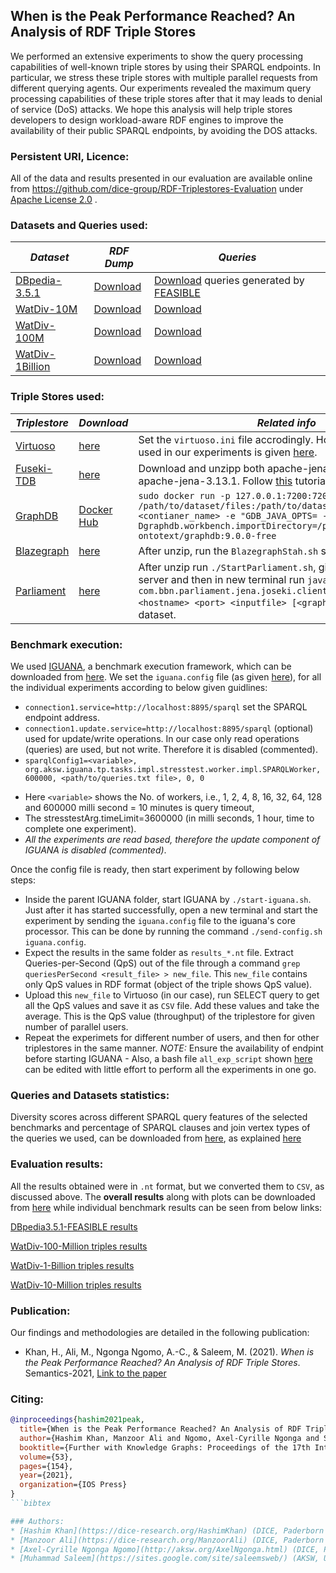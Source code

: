 ## When is the Peak Performance Reached? An Analysis of RDF Triple Stores
We performed an extensive experiments to show the query processing capabilities of well-known triple stores by using their SPARQL endpoints. In particular, we stress these triple stores with multiple parallel requests from different querying agents. Our experiments revealed the maximum query processing capabilities of these triple stores after that it may leads to denial of service (DoS) attacks. We hope this analysis will help triple stores developers to design workload-aware RDF engines to improve the availability of their public SPARQL endpoints, by avoiding the DOS attacks.
### Persistent URI, Licence:
All of the data and results presented in our evaluation are available online from https://github.com/dice-group/RDF-Triplestores-Evaluation under [Apache License 2.0](https://github.com/dice-group/RDF-Triplestores-Evaluation/blob/master/LICENSE) .
 ### Datasets and Queries used:
| *Dataset*   | *RDF Dump*  | *Queries* |
|-------------|-----------|----------|
|[DBpedia-3.5.1](https://www.dbpedia.org/)|[Download](http://downloads.dbpedia.org/3.5.1/en/)| [Download](https://hobbitdata.informatik.uni-leipzig.de/benchmarks-data/queries/) queries generated by [FEASIBLE](https://svn.aksw.org/papers/2015/ISWC_FEASIBLE/public.pdf)
|[WatDiv-10M](https://link.springer.com/chapter/10.1007/978-3-319-11964-9_13)|[Download](https://hobbitdata.informatik.uni-leipzig.de/intelligent-SPARQL-interface/) | [Download](https://hobbitdata.informatik.uni-leipzig.de/benchmarks-data/queries/)
|[WatDiv-100M](https://link.springer.com/chapter/10.1007/978-3-319-11964-9_13)|[Download](https://hobbitdata.informatik.uni-leipzig.de/intelligent-SPARQL-interface/) | [Download](https://hobbitdata.informatik.uni-leipzig.de/benchmarks-data/queries/)
|[WatDiv-1Billion](https://link.springer.com/chapter/10.1007/978-3-319-11964-9_13)|[Download](https://hobbitdata.informatik.uni-leipzig.de/intelligent-SPARQL-interface/) | [Download](https://hobbitdata.informatik.uni-leipzig.de/benchmarks-data/queries/)
### Triple Stores used:
| *Triplestore*| *Download* | *Related info* |
|--------------|------------|----------------|
|[Virtuoso](https://link.springer.com/chapter/10.1007%2F978-3-642-04329-1_21)|[here](https://github.com/openlink/virtuoso-opensource/releases)|Set the ```virtuoso.ini``` file accrodingly. However, the file we used in our experiments is given [here](https://github.com/dice-group/RDF-Triplestores-Evaluation/blob/master/virtuoso.ini). |
|[Fuseki-TDB](https://jena.apache.org/download/index.cgi)|[here](https://jena.apache.org/download/index.cgi)|Download and unzipp both apache-jena-fuseki-3.13.1 and apache-jena-3.13.1. Follow [this](https://medium.com/@rrichajalota234/how-to-apache-jena-fuseki-3-x-x-1304dd810f09) tutorial for further guidence. |
|[GraphDB](https://www.ontotext.com/)|[Docker Hub](https://hub.docker.com/r/ontotext/graphdb)|`sudo docker run -p 127.0.0.1:7200:7200 -v /path/to/dataset/files:/path/to/dataset/files --name <contianer_name> -e "GDB_JAVA_OPTS= -Dgraphdb.workbench.importDirectory=/path/to/dataset/files" ontotext/graphdb:9.0.0-free` |
|[Blazegraph](https://blazegraph.com/)|[here](https://github.com/blazegraph/database/releases/tag/BLAZEGRAPH_2_1_6_RC)|After unzip, run the `BlazegraphStah.sh` script, as given [here](https://github.com/dice-group/RDF-Triplestores-Evaluation/blob/master/blazegraphStart.sh). |
|[Parliament](http://ceur-ws.org/Vol-517/ssws09-paper2.pdf)|[here](https://github.com/SemWebCentral/parliament/releases)|After unzip run `./StartParliament.sh`, given [here](https://github.com/dice-group/RDF-Triplestores-Evaluation/blob/master/StartParliament.sh) to start the server and then in  new terminal run `java -cp "clientJars/*" com.bbn.parliament.jena.joseki.client.RemoteInserter <hostname> <port> <inputfile> [<graph-name>]` to upload dataset.|
### Benchmark execution:
We used [IGUANA](https://svn.aksw.org/papers/2017/ISWC_Iguana/public.pdf), a benchmark execution framework, which can be downloaded from [here](https://github.com/dice-group/IGUANA). We set the `iguana.config` file (as given [here](https://github.com/dice-group/RDF-Triplestores-Evaluation/blob/master/iguana.config)), for all the individual experiments according to below given guidlines:

*  `connection1.service=http://localhost:8895/sparql` set the SPARQL endpoint address.
* `connection1.update.service=http://localhost:8895/sparql` (optional) used for update/write operations. In our case only read operations (queries) are used, but not write. Therefore it is disabled (commented).             
* `sparqlConfig1=<variable>, org.aksw.iguana.tp.tasks.impl.stresstest.worker.impl.SPARQLWorker, 600000, <path/to/queries.txt file>, 0, 0`
- Here `<variable>` shows the No. of workers, i.e., 1, 2, 4, 8, 16, 32, 64, 128 and 600000 milli second = 10 minutes is query timeout, 
- The stresstestArg.timeLimit=3600000 (in milli seconds, 1 hour, time to complete one experiment). 
- _All the experiments are read based, therefore the update component of IGUANA is disabled (commented)_.


Once the config file is ready, then start experiment by following below steps:
* Inside the parent IGUANA folder, start IGUANA by `./start-iguana.sh`. Just after it has started successfully, open a new terminal and start the experiment by sending the `iguana.config` file to the iguana's core processor. This can be done by running the command `./send-config.sh iguana.config`. 
* Expect the results in the same folder as `results_*.nt` file. Extract Queries-per-Second (QpS) out of the file through a command `grep queriesPerSecond <result_file> > new_file`. This `new_file` contains only QpS values in RDF format (object of the triple shows QpS value).
* Upload this `new_file` to Virtuoso (in our case), run SELECT query to get all the QpS values and save it as `CSV` file. Add these values and take the average. This is the QpS value (throughput) of the triplestore for given number of parallel users.
* Repeat the experimets for different number of users, and then for other triplestores in the same manner. *NOTE:* Ensure the availability of endpint before starting IGUANA - Also, a bash file `all_exp_script` shown [here](https://github.com/dice-group/RDF-Triplestores-Evaluation/blob/master/all_exp_script) can be edited with little effort to perform all the experiments in one go.
### Queries and Datasets statistics:
Diversity scores across different SPARQL query features of the selected benchmarks and percentage of SPARQL clauses and join vertex types of the queries we used, can be downloaded from [here](https://github.com/AKSW/triplestore-benchmarks/raw/master/complete-evaluation-results.xlsx), as explained [here](https://dl.acm.org/doi/10.1145/3308558.3313556)
### Evaluation results:
All the results obtained were in `.nt` format, but we converted them to `CSV`, as discussed above. The **overall results** along with plots can be downloaded from [here](https://github.com/dice-group/RDF-Triplestores-Evaluation/blob/master/overall_results.pdf) while individual benchmark results can be seen from below links:

[DBpedia3.5.1-FEASIBLE results](https://github.com/dice-group/RDF-Triplestores-Evaluation/tree/master/Dbpedia_FEASIBLE_results)

[WatDiv-100-Million triples results](https://github.com/dice-group/RDF-Triplestores-Evaluation/tree/master/watDiv_100_Million_results)

[WatDiv-1-Billion triples results](https://github.com/dice-group/RDF-Triplestores-Evaluation/tree/master/watDiv_1_Billion_results)

[WatDiv-10-Million triples results](https://github.com/dice-group/RDF-Triplestores-Evaluation/tree/master/watDiv_10_Million_results)

### Publication:

Our findings and methodologies are detailed in the following publication:
- Khan, H., Ali, M., Ngonga Ngomo, A.-C., & Saleem, M. (2021). *When is the Peak Performance Reached?
An Analysis of RDF Triple Stores*. Semantics-2021, [Link to the paper](https://papers.dice-research.org/2021/SEMANTICS2021_TripleStoresEvaluation/public.pdf)

### Citing:

```bibtex
@inproceedings{hashim2021peak,
  title={When is the Peak Performance Reached? An Analysis of RDF Triple Stores},
  author={Hashim Khan, Manzoor Ali and Ngomo, Axel-Cyrille Ngonga and Saleem, Muhammad},
  booktitle={Further with Knowledge Graphs: Proceedings of the 17th International Conference on Semantic Systems, 6-9 September 2021, Amsterdam, The Netherlands},
  volume={53},
  pages={154},
  year={2021},
  organization={IOS Press}
}
```bibtex

### Authors:
* [Hashim Khan](https://dice-research.org/HashimKhan) (DICE, Paderborn University)
* [Manzoor Ali](https://dice-research.org/ManzoorAli) (DICE, Paderborn University)
* [Axel-Cyrille Ngonga Ngomo](http://aksw.org/AxelNgonga.html) (DICE, Paderborn University)
* [Muhammad Saleem](https://sites.google.com/site/saleemsweb/) (AKSW, University of Leipzig)
